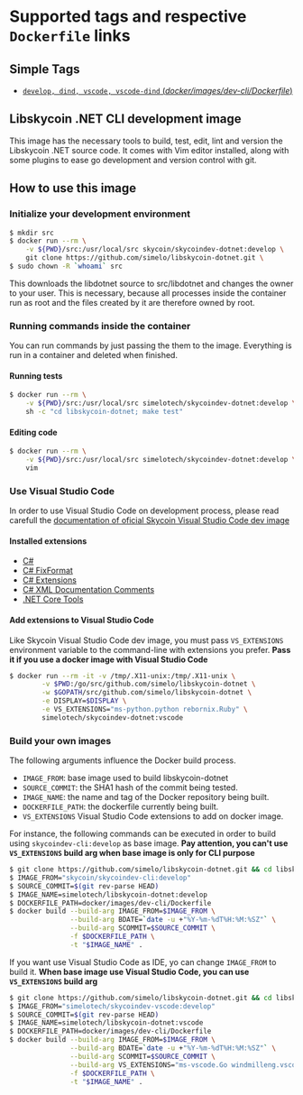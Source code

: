 # Supported tags and respective `Dockerfile` links

## Simple Tags

- [`develop, dind, vscode, vscode-dind` (*docker/images/dev-cli/Dockerfile*)](https://github.com/simelo/libskycoin-dotnet/blob/develop/docker/images/dev-cli/Dockerfile)

## Libskycoin .NET  CLI development image

This image has the necessary tools to build, test, edit, lint and version the Libskycoin .NET
source code.  It comes with Vim editor installed, along with some plugins
to ease go development and version control with git.

## How to use this image

### Initialize your development environment

```sh
$ mkdir src
$ docker run --rm \
    -v ${PWD}/src:/usr/local/src skycoin/skycoindev-dotnet:develop \
    git clone https://github.com/simelo/libskycoin-dotnet.git \
$ sudo chown -R `whoami` src
```

This downloads the libdotnet source to src/libdotnet and changes the owner
to your user. This is necessary, because all processes inside the container run
as root and the files created by it are therefore owned by root.

### Running commands inside the container

You can run commands by just passing the them to the image.  Everything is run
in a container and deleted when finished.

#### Running tests

```sh
$ docker run --rm \
    -v ${PWD}/src:/usr/local/src simelotech/skycoindev-dotnet:develop \
    sh -c "cd libskycoin-dotnet; make test"
```

#### Editing code

```sh
$ docker run --rm \
    -v ${PWD}/src:/usr/local/src simelotech/skycoindev-dotnet:develop \
    vim
```

### Use Visual Studio Code

In order to use Visual Studio Code on development process, please read carefull
the [documentation of oficial Skycoin Visual Studio Code dev image](https://github.com/skycoin/skycoin/tree/develop/docker/images/dev-vscode#initialize-your-development-environment)

#### Installed extensions

- [C#](https://marketplace.visualstudio.com/items?itemName=ms-vscode.csharp)
- [C# FixFormat](https://marketplace.visualstudio.com/items?itemName=Leopotam.csharpfixformat)
- [C# Extensions](https://marketplace.visualstudio.com/items?itemName=jchannon.csharpextensions)
- [C# XML Documentation Comments](https://marketplace.visualstudio.com/items?itemName=k--kato.docomment)
- [.NET Core Tools](https://marketplace.visualstudio.com/items?itemName=formulahendry.dotnet)

#### Add extensions to Visual Studio Code

Like Skycoin Visual Studio Code dev image, you must pass `VS_EXTENSIONS` environment variable
to the command-line with extensions you prefer. **Pass it if you use a docker image with Visual Studio Code**

```sh
$ docker run --rm -it -v /tmp/.X11-unix:/tmp/.X11-unix \
        -v $PWD:/go/src/github.com/simelo/libskycoin-dotnet \
        -w $GOPATH/src/github.com/simelo/libskycoin-dotnet \
        -e DISPLAY=$DISPLAY \
        -e VS_EXTENSIONS="ms-python.python rebornix.Ruby" \
        simelotech/skycoindev-dotnet:vscode
```

### Build your own images

The following arguments influence the Docker build process.

- `IMAGE_FROM`: base image used to build libskycoin-dotnet
- `SOURCE_COMMIT`: the SHA1 hash of the commit being tested.
- `IMAGE_NAME`: the name and tag of the Docker repository being built.
- `DOCKERFILE_PATH`: the dockerfile currently being built.
- `VS_EXTENSIONS` Visual Studio Code extensions to add on docker image.

For instance, the following commands can be executed in order to build using `skycoindev-cli:develop` as base image. **Pay attention, you can't use `VS_EXTENSIONS` build arg when base image is only for CLI purpose**

```sh
$ git clone https://github.com/simelo/libskycoin-dotnet.git && cd libskycoin-dotnet
$ IMAGE_FROM="skycoin/skycoindev-cli:develop"
$ SOURCE_COMMIT=$(git rev-parse HEAD)
$ IMAGE_NAME=simelotech/libskycoin-dotnet:develop
$ DOCKERFILE_PATH=docker/images/dev-cli/Dockerfile
$ docker build --build-arg IMAGE_FROM=$IMAGE_FROM \
               --build-arg BDATE=`date -u +"%Y-%m-%dT%H:%M:%SZ"` \
               --build-arg SCOMMIT=$SOURCE_COMMIT \
               -f $DOCKERFILE_PATH \
               -t "$IMAGE_NAME" .
```

If you want use Visual Studio Code as IDE, yo can change `IMAGE_FROM` to build it. **When base image use Visual Studio Code, you can use `VS_EXTENSIONS` build arg**

```sh
$ git clone https://github.com/simelo/libskycoin-dotnet.git && cd libskycoin-dotnet
$ IMAGE_FROM="simelotech/skycoindev-vscode:develop"
$ SOURCE_COMMIT=$(git rev-parse HEAD)
$ IMAGE_NAME=simelotech/libskycoin-dotnet:vscode
$ DOCKERFILE_PATH=docker/images/dev-cli/Dockerfile
$ docker build --build-arg IMAGE_FROM=$IMAGE_FROM \
               --build-arg BDATE=`date -u +"%Y-%m-%dT%H:%M:%SZ"` \
               --build-arg SCOMMIT=$SOURCE_COMMIT \
               --build-arg VS_EXTENSIONS="ms-vscode.Go windmilleng.vscode-go-autotest" \
               -f $DOCKERFILE_PATH \
               -t "$IMAGE_NAME" .
```